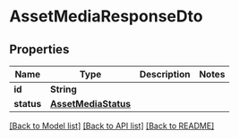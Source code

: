 # AssetMediaResponseDto

## Properties
Name | Type | Description | Notes
------------ | ------------- | ------------- | -------------
**id** | **String** |  | 
**status** | [**AssetMediaStatus**](AssetMediaStatus.md) |  | 

[[Back to Model list]](../README.md#documentation-for-models) [[Back to API list]](../README.md#documentation-for-api-endpoints) [[Back to README]](../README.md)


